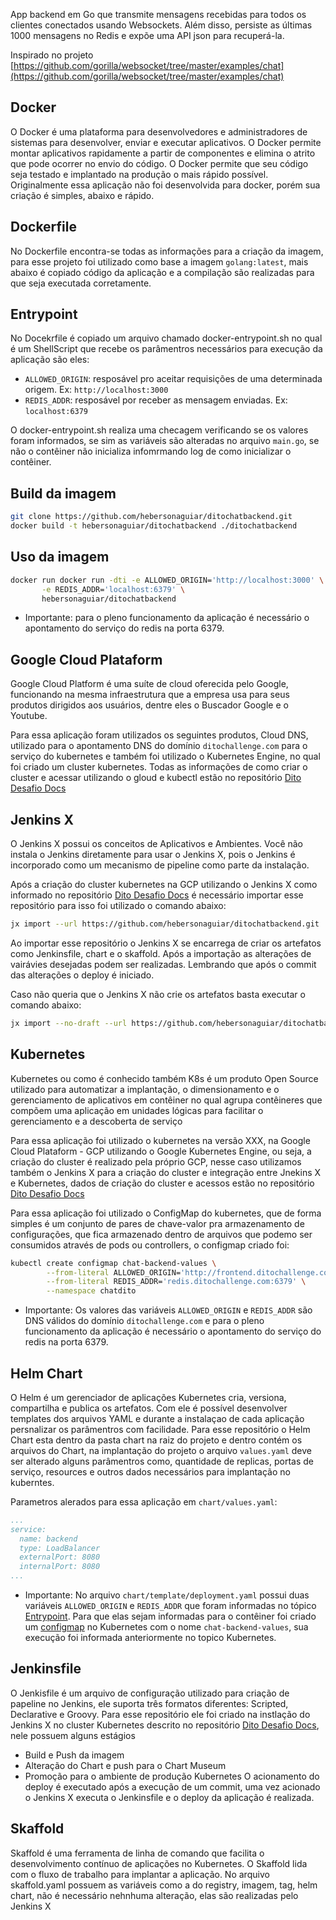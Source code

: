 App backend em Go que transmite mensagens recebidas para todos os clientes conectados usando Websockets. Além disso, persiste as últimas 1000 mensagens no Redis e expõe uma API json para recuperá-la.

Inspirado no projeto [https://github.com/gorilla/websocket/tree/master/examples/chat](https://github.com/gorilla/websocket/tree/master/examples/chat)

## Docker
O Docker é uma plataforma para desenvolvedores e administradores de sistemas para desenvolver, enviar e executar aplicativos. O Docker permite montar aplicativos rapidamente a partir de componentes e elimina o atrito que pode ocorrer no envio do código. O Docker permite que seu código seja testado e implantado na produção o mais rápido possível.
	Originalmente essa aplicação não foi desenvolvida para docker, porém sua criação é simples, abaixo e rápido. 

## Dockerfile
No Dockerfile encontra-se todas as informações para a criação da imagem, para esse projeto foi utilizado como base a imagem `golang:latest`, mais abaixo é copiado código da aplicação e a compilação são realizadas para que seja executada corretamente.

## Entrypoint
No Docekrfile é copiado um arquivo chamado docker-entrypoint.sh no qual é um ShellScript que recebe os parâmentros necessários para execução da aplicação são eles:
- `ALLOWED_ORIGIN`: resposável pro aceitar requisições de uma determinada origem. Ex: `http://localhost:3000`
- `REDIS_ADDR`: resposável por receber as mensagem enviadas. Ex: `localhost:6379`

O docker-entrypoint.sh realiza uma checagem verificando se os valores foram informados, se sim as variáveis são alteradas no arquivo `main.go`, se não o contêiner não inicializa infomrmando log de como inicializar o contêiner.

## Build da imagem
```bash
git clone https://github.com/hebersonaguiar/ditochatbackend.git
docker build -t hebersonaguiar/ditochatbackend ./ditochatbackend
```
## Uso da imagem
```bash
docker run docker run -dti -e ALLOWED_ORIGIN='http://localhost:3000' \
	   -e REDIS_ADDR='localhost:6379' \
	   hebersonaguiar/ditochatbackend
```
* Importante: para o pleno funcionamento da aplicação é necessário o apontamento do serviço do redis na porta 6379.

## Google Cloud Plataform
Google Cloud Platform é uma suíte de cloud oferecida pelo Google, funcionando na mesma infraestrutura que a empresa usa para seus produtos dirigidos aos usuários, dentre eles o Buscador Google e o Youtube.

Para essa aplicação foram utilizados os seguintes produtos, Cloud DNS, utilizado para o apontamento DNS do domínio `ditochallenge.com` para o serviço do kubernetes e também foi utilizado o Kubernetes Engine, no qual foi criado um cluster kubernetes. Todas as informações de como criar o cluster e acessar utilizando o gloud e kubectl estão no repositório [Dito Desafio Docs](https://github.com/hebersonaguiar/ditodesafiodocs.git)

## Jenkins X
O Jenkins X possui os conceitos de Aplicativos e Ambientes. Você não instala o Jenkins diretamente para usar o Jenkins X, pois o Jenkins é incorporado como um mecanismo de pipeline como parte da instalação.

Após a criação do cluster kubernetes na GCP utilizando o Jenkins X como informado no repositório [Dito Desafio Docs](https://github.com/hebersonaguiar/ditodesafiodocs.git) é necessário importar esse repositório para isso foi utilizado o comando abaixo:

```bash
jx import --url https://github.com/hebersonaguiar/ditochatbackend.git
```
Ao importar esse repositório o Jenkins X se encarrega de criar os artefatos como Jenkinsfile, chart e o skaffold. Após a importação as alterações de vairávies desejadas podem ser realizadas. Lembrando que após o commit das alterações o deploy é iniciado.

Caso não queria que o Jenkins X não crie os artefatos basta executar o comando abaixo:

```bash
jx import --no-draft --url https://github.com/hebersonaguiar/ditochatbackend.git
```

## Kubernetes
Kubernetes ou como é conhecido também K8s é um produto Open Source utilizado para automatizar a implantação, o dimensionamento e o gerenciamento de aplicativos em contêiner no qual agrupa contêineres que compõem uma aplicação em unidades lógicas para facilitar o gerenciamento e a descoberta de serviço

Para essa aplicação foi utilizado o kubernetes na versão XXX, na Google Cloud Plataform - GCP utilizando o Google Kubernetes Engine, ou seja, a criação do cluster é realizado pela próprio GCP, nesse caso utilizamos também o Jenkins X para a criação do cluster e integração entre Jnekins X e Kubernetes, dados de criação do cluster e acessos estão no repositório [Dito Desafio Docs](https://github.com/hebersonaguiar/ditodesafiodocs.git)

Para essa aplicação foi utilizado o ConfigMap do kubernetes, que de forma simples é um conjunto de pares de chave-valor pra armazenamento de configurações, que fica armazenado dentro de arquivos que podemo ser consumidos através de pods ou controllers, o configmap criado foi:

```bash
kubectl create configmap chat-backend-values \
		--from-literal ALLOWED_ORIGIN='http://frontend.ditochallenge.com:3000' \
		--from-literal REDIS_ADDR='redis.ditochallenge.com:6379' \
		--namespace chatdito
```

* Importante: Os valores das variáveis `ALLOWED_ORIGIN` e `REDIS_ADDR` são DNS válidos do domínio `ditochallenge.com` e para o pleno funcionamento da aplicação é necessário o apontamento do serviço do redis na porta 6379.

## Helm Chart
O Helm é um gerenciador de aplicações Kubernetes cria, versiona, compartilha e publica os artefatos. Com ele é possível desenvolver templates dos arquivos YAML e durante a instalaçao de cada aplicação persnalizar os parâmentros com facilidade.
Para esse repositório o Helm Chart esta dentro da pasta chart na raiz do projeto e dentro contém os arquivos do Chart, na implantação do projeto o arquivo `values.yaml` deve ser alterado alguns parâmentros como, quantidade de replicas, portas de serviço, resources e outros dados necessários para implantação no kuberntes.

Parametros alerados para essa aplicação em `chart/values.yaml`:
```yaml
...
service:
  name: backend
  type: LoadBalancer
  externalPort: 8080
  internalPort: 8080
...
```
* Importante:
No arquivo `chart/template/deployment.yaml` possui duas variáveis `ALLOWED_ORIGIN` e `REDIS_ADDR` que foram informadas no tópico [Entrypoint](https://github.com/hebersonaguiar/ditochatbackend#entrypoint). Para que elas sejam informadas para o contêiner foi criado um [configmap](https://github.com/hebersonaguiar/ditochatbackend#kubernetes) no Kubernetes com o nome `chat-backend-values`, sua execução foi informada anteriormente no topico Kubernetes.


## Jenkinsfile
O Jenkisfile é um arquivo de configuração utilizado para criação de papeline no Jenkins, ele suporta três formatos diferentes: Scripted, Declarative e Groovy. 
Para esse repositório ele foi criado na instlação do Jenkins X no cluster Kubernetes descrito no repositório [Dito Desafio Docs](https://github.com/hebersonaguiar/ditodesafiodocs.git), nele possuem alguns estágios 
* Build e Push da imagem
* Alteração do Chart e push para o Chart Museum
* Promoção para o ambiente de produção Kubernetes
O acionamento do deploy é executado após a execução de um commit, uma vez acionado o Jenkins X executa o Jenkinsfile e o deploy da aplicação é realizada.

## Skaffold
Skaffold é uma ferramenta de linha de comando que facilita o desenvolvimento contínuo de aplicações no Kubernetes. O Skaffold lida com o fluxo de trabalho para implantar a aplicação.
No arquivo skaffold.yaml possuem as variáveis como a do registry, imagem, tag, helm chart, não é necessário nehnhuma alteração, elas são realizadas pelo Jenkins X